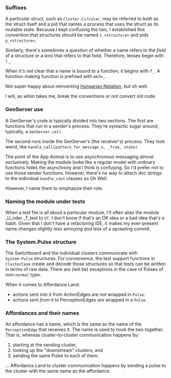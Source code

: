 ### Suffixes

A particular struct, such as `Cluster.Circular`, may be referred to
both as the struct itself and a pid that names a process that uses the
struct as its mutable state. Because I kept confusing the two, I
established this convention that structures should be named
`s_<structure>` and pids `p_<structure>`. 

Similarly, there's sometimes a question of whether a name refers to
the *field* of a structure or a *lens* that refers to that
field. Therefore, lenses begin with `l_`.

When it's not clear that a name is bound to a function, it begins with `f_`. A function-making function is prefixed with `mkfn_`. 

Not super-happy about reinventing
[Hungarian Notation](https://en.wikipedia.org/wiki/Hungarian_notation),
but oh well. 

I will, as whim takes me, break the conventions or not convert old code.


### GenServer use

A GenServer's code is typically divided into two sections. The first
are functions that run in a sender's process. They're syntactic sugar
around, typically, a `GenServer.call`.

The second runs inside the GenServer's (the receiver's) process. They look weird,
like `handle_call(pattern_for_message_x, _from, state)`. 

The point of the App Animal is to use asynchronous messaging almost
exclusively. Making the module looke like a regular model with
ordinary functions hides the asynchrony and I think is confusing. So
I'd prefer not to use those sender functions. However, there's no way
to attach doc strings to the individual `handle_cast` clauses so Oh Well.

However, I name them to emphasize their role.

### Naming the module under tests

When a test file is all about a particular module, I'll often alias
the module _U_nder _T_test to `UT`. I don't know if that's an OK idea
or a bad idea that's a habit. Given that I don't have a refactoring
IDE, it makes my ever-present name changes slightly less annoying and
less of a sprawling commit.

### The System.Pulse structure

The Switchboard and the individual clusters communicate with
`System.Pulse` structures. For convenience, the test support functions
in `ClusterCase` create and decode those structures so that tests can
be written in terms of raw data. There are (will be) exceptions in the
case of Pulses of non-`normal` type.

When it comes to Affordance Land:

* actions sent *into* it from ActionEdges are not wrapped in `Pulse`.
* actions sent *from* it to PerceptionEdges *are* wrapped in a `Pulse`.

### Affordances and their names

An affordance has a name, which is the same as the name of the
`PerceptionEdge` that receives it. The name is used to hook the two
together. That is, whereas cluster-to-cluster communication happens by:

1. starting at the sending cluster,
2. looking up the "downstream" clusters, and
3. sending the same Pulse to each of them.

... Affordance Land to cluster communication happens by sending a
pulse to the cluster with the same name as the affordance.


